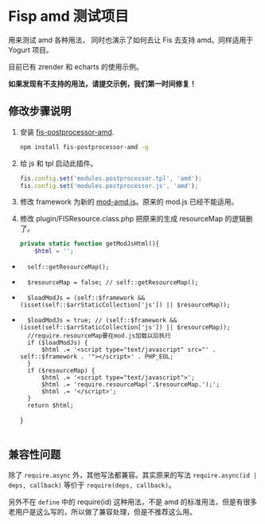Fisp amd 测试项目
============================

用来测试 amd 各种用法， 同时也演示了如何去让 Fis 去支持 amd。同样适用于 Yogurt 项目。

目前已有 zrender 和 echarts 的使用示例。

**如果发现有不支持的用法，请提交示例，我们第一时间修复！**

## 修改步骤说明

1. 安装 [fis-postprocessor-amd](https://github.com/fex-team/fis-postprocessor-amd).

    ```bash
    npm install fis-postprocessor-amd -g
    ```
2. 给 js 和 tpl 启动此插件。

    ```javascript
    fis.config.set('modules.postprocessor.tpl', 'amd');
    fis.config.set('modules.postprocessor.js', 'amd');
    ```
3. 修改 framework 为新的 [mod-amd.js](https://raw.githubusercontent.com/fex-team/mod/master/mod-amd.js)。原来的 mod.js 已经不能适用。
4. 修改 plugin/FISResource.class.php 把原来的生成 resourceMap 的逻辑删了。

    ```php
    private static function getModJsHtml(){
        $html = '';
-       self::getResourceMap();
+       $resourceMap = false; // self::getResourceMap();
-       $loadModJs = (self::$framework && (isset(self::$arrStaticCollection['js']) || $resourceMap));
+       $loadModJs = true; // (self::$framework && (isset(self::$arrStaticCollection['js']) || $resourceMap));
        //require.resourceMap要在mod.js加载以后执行
        if ($loadModJs) {
            $html .= '<script type="text/javascript" src="' . self::$framework . '"></script>' . PHP_EOL;
        }
        if ($resourceMap) {
            $html .= '<script type="text/javascript">';
            $html .= 'require.resourceMap('.$resourceMap.');';
            $html .= '</script>';
        }
        return $html;
    }
    ```

## 兼容性问题

除了 `require.async` 外，其他写法都兼容。其实原来的写法 `require.async(id | deps, callback)` 等价于 `require(deps, callback)`。

另外不在 `define` 中的 require(id) 这种用法，不是 amd 的标准用法，但是有很多老用户是这么写的，所以做了兼容处理，但是不推荐这么用。
